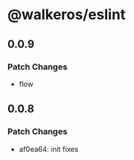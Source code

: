 # @walkeros/eslint

## 0.0.9

### Patch Changes

- flow

## 0.0.8

### Patch Changes

- af0ea64: init fixes
